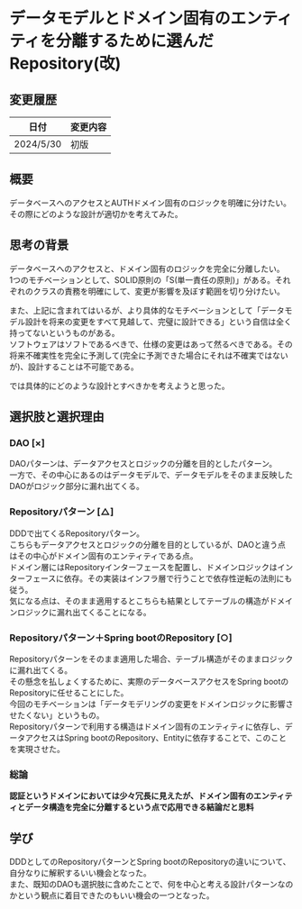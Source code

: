 # データモデルとドメイン固有のエンティティを分離するために選んだRepository(改)
## 変更履歴
| 日付 | 変更内容 |
| ---- | ---- |
| 2024/5/30 | 初版 |
## 概要
データベースへのアクセスとAUTHドメイン固有のロジックを明確に分けたい。  
その際にどのような設計が適切かを考えてみた。

## 思考の背景
データベースへのアクセスと、ドメイン固有のロジックを完全に分離したい。  
1つのモチベーションとして、SOLID原則の「S(単一責任の原則)」がある。それぞれのクラスの責務を明確にして、変更が影響を及ぼす範囲を切り分けたい。  

また、上記に含まれてはいるが、より具体的なモチベーションとして「データモデル設計を将来の変更をすべて見越して、完璧に設計できる」という自信は全く持ってないというものがある。  
ソフトウェアはソフトであるべきで、仕様の変更はあって然るべきである。その将来不確実性を完全に予測して(完全に予測できた場合にそれは不確実ではないが)、設計することは不可能である。  

では具体的にどのような設計とすべきかを考えようと思った。

## 選択肢と選択理由
### DAO [×]  
DAOパターンは、データアクセスとロジックの分離を目的としたパターン。  
一方で、その中心にあるのはデータモデルで、データモデルをそのまま反映したDAOがロジック部分に漏れ出てくる。  

### Repositoryパターン [△]  
DDDで出てくるRepositoryパターン。  
こちらもデータアクセスとロジックの分離を目的としているが、DAOと違う点はその中心がドメイン固有のエンティティである点。  
ドメイン層にはRepositoryインターフェースを配置し、ドメインロジックはインターフェースに依存。その実装はインフラ層で行うことで依存性逆転の法則にも従う。  
気になる点は、そのまま適用するとこちらも結果としてテーブルの構造がドメインロジックに漏れ出てくることになる。

### Repositoryパターン＋Spring bootのRepository [○]  
Repositoryパターンをそのまま適用した場合、テーブル構造がそのままロジックに漏れ出てくる。  
その懸念を払しょくするために、実際のデータベースアクセスをSpring bootのRepositoryに任せることにした。  
今回のモチベーションは「データモデリングの変更をドメインロジックに影響させたくない」というもの。  
Repositoryパターンで利用する構造はドメイン固有のエンティティに依存し、データアクセスはSpring bootのRepository、Entityに依存することで、このことを実現させた。

### 総論
**認証というドメインにおいては少々冗長に見えたが、ドメイン固有のエンティティとデータ構造を完全に分離するという点で応用できる結論だと思料**

## 学び
DDDとしてのRepositoryパターンとSpring bootのRepositoryの違いについて、自分なりに解釈するいい機会となった。  
また、既知のDAOも選択肢に含めたことで、何を中心と考える設計パターンなのかという観点に着目できたのもいい機会の一つとなった。